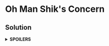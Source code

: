 # Oh Man Shik's Concern

## Solution
<details>
<summary><b>SPOILERS</b></summary>

Use **Bellman-Ford-Moore** algorithm.

</details>
